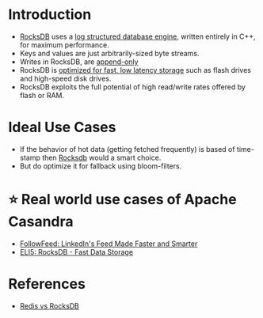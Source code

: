 
# Introduction
- [RocksDB](http://rocksdb.org/) uses a [log structured database engine](../1_Glossaries/AppendOnlyProperty.md), written entirely in C++, for maximum performance. 
- Keys and values are just arbitrarily-sized byte streams.
- Writes in RocksDB, are [append-only](../1_Glossaries/AppendOnlyProperty.md)
- RocksDB is [optimized for fast, low latency storage](../../0_SystemGlossaries/Scalability/LatencyThroughput.md) such as flash drives and high-speed disk drives. 
- RocksDB exploits the full potential of high read/write rates offered by flash or RAM.

# Ideal Use Cases
- If the behavior of hot data (getting fetched frequently) is based of time-stamp then [Rocksdb]() would a smart choice.
- But do optimize it for fallback using bloom-filters.

# :star: Real world use cases of Apache Casandra
- [FollowFeed: LinkedIn's Feed Made Faster and Smarter](https://engineering.linkedin.com/blog/2016/03/followfeed--linkedin-s-feed-made-faster-and-smarter)
- [ELI5: RocksDB - Fast Data Storage](https://developers.facebook.com/blog/post/2021/08/09/eli5-rocksdb-fast-data-storage/)

# References
- [Redis vs RocksDB](https://stackoverflow.com/questions/31831706/redis-vs-rocksdb)